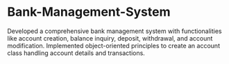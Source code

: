 # Bank-Management-System
Developed a comprehensive bank management system with functionalities like account creation, balance inquiry, deposit, withdrawal, and account modification. Implemented object-oriented principles to create an account class handling account details and transactions.
